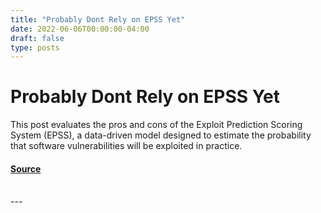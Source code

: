 ```yaml
---
title: "Probably Dont Rely on EPSS Yet"
date: 2022-06-06T00:00:00-04:00
draft: false
type: posts
---
```

# Probably Dont Rely on EPSS Yet





This post evaluates the pros and cons of the Exploit Prediction Scoring System (EPSS), a data-driven model designed to estimate the probability that software vulnerabilities will be exploited in practice.



#### [Source](https://insights.sei.cmu.edu/blog/probably-dont-rely-on-epss-yet/)

<br/>
---
